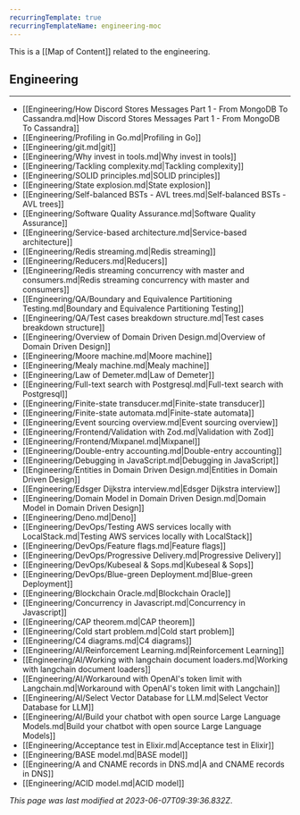 ```yaml
---
recurringTemplate: true
recurringTemplateName: engineering-moc
---
```


This is a [[Map of Content]] related to the engineering.

## Engineering
---
- [[Engineering/How Discord Stores Messages  Part 1 - From MongoDB To Cassandra.md|How Discord Stores Messages  Part 1 - From MongoDB To Cassandra]]
- [[Engineering/Profiling in Go.md|Profiling in Go]]
- [[Engineering/git.md|git]]
- [[Engineering/Why invest in tools.md|Why invest in tools]]
- [[Engineering/Tackling complexity.md|Tackling complexity]]
- [[Engineering/SOLID principles.md|SOLID principles]]
- [[Engineering/State explosion.md|State explosion]]
- [[Engineering/Self-balanced BSTs - AVL trees.md|Self-balanced BSTs - AVL trees]]
- [[Engineering/Software Quality Assurance.md|Software Quality Assurance]]
- [[Engineering/Service-based architecture.md|Service-based architecture]]
- [[Engineering/Redis streaming.md|Redis streaming]]
- [[Engineering/Reducers.md|Reducers]]
- [[Engineering/Redis streaming concurrency with master and consumers.md|Redis streaming concurrency with master and consumers]]
- [[Engineering/QA/Boundary and Equivalence Partitioning Testing.md|Boundary and Equivalence Partitioning Testing]]
- [[Engineering/QA/Test cases breakdown structure.md|Test cases breakdown structure]]
- [[Engineering/Overview of Domain Driven Design.md|Overview of Domain Driven Design]]
- [[Engineering/Moore machine.md|Moore machine]]
- [[Engineering/Mealy machine.md|Mealy machine]]
- [[Engineering/Law of Demeter.md|Law of Demeter]]
- [[Engineering/Full-text search with Postgresql.md|Full-text search with Postgresql]]
- [[Engineering/Finite-state transducer.md|Finite-state transducer]]
- [[Engineering/Finite-state automata.md|Finite-state automata]]
- [[Engineering/Event sourcing overview.md|Event sourcing overview]]
- [[Engineering/Frontend/Validation with Zod.md|Validation with Zod]]
- [[Engineering/Frontend/Mixpanel.md|Mixpanel]]
- [[Engineering/Double-entry accounting.md|Double-entry accounting]]
- [[Engineering/Debugging in JavaScript.md|Debugging in JavaScript]]
- [[Engineering/Entities in Domain Driven Design.md|Entities in Domain Driven Design]]
- [[Engineering/Edsger Dijkstra interview.md|Edsger Dijkstra interview]]
- [[Engineering/Domain Model in Domain Driven Design.md|Domain Model in Domain Driven Design]]
- [[Engineering/Deno.md|Deno]]
- [[Engineering/DevOps/Testing AWS services locally with LocalStack.md|Testing AWS services locally with LocalStack]]
- [[Engineering/DevOps/Feature flags.md|Feature flags]]
- [[Engineering/DevOps/Progressive Delivery.md|Progressive Delivery]]
- [[Engineering/DevOps/Kubeseal & Sops.md|Kubeseal & Sops]]
- [[Engineering/DevOps/Blue-green Deployment.md|Blue-green Deployment]]
- [[Engineering/Blockchain Oracle.md|Blockchain Oracle]]
- [[Engineering/Concurrency in Javascript.md|Concurrency in Javascript]]
- [[Engineering/CAP theorem.md|CAP theorem]]
- [[Engineering/Cold start problem.md|Cold start problem]]
- [[Engineering/C4 diagrams.md|C4 diagrams]]
- [[Engineering/AI/Reinforcement Learning.md|Reinforcement Learning]]
- [[Engineering/AI/Working with langchain document loaders.md|Working with langchain document loaders]]
- [[Engineering/AI/Workaround with OpenAI's token limit with Langchain.md|Workaround with OpenAI's token limit with Langchain]]
- [[Engineering/AI/Select Vector Database for LLM.md|Select Vector Database for LLM]]
- [[Engineering/AI/Build your chatbot with open source Large Language Models.md|Build your chatbot with open source Large Language Models]]
- [[Engineering/Acceptance test in Elixir.md|Acceptance test in Elixir]]
- [[Engineering/BASE model.md|BASE model]]
- [[Engineering/A and CNAME records in DNS.md|A and CNAME records in DNS]]
- [[Engineering/ACID model.md|ACID model]]


*This page was last modified at 2023-06-07T09:39:36.832Z*.
